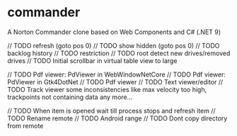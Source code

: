 # commander
A Norton Commander clone based on Web Components and C# (.NET 9)

// TODO refresh (goto pos 0)
// TODO show hidden  (goto pos 0)
// TODO backlog history
// TODO restriction
// TODO root detect new drives/removed drives
// TODO Initial scrollbar in virtual table view to large

// TODO Pdf viewer: PdViewer in WebWindowNetCore
// TODO Pdf viewer: PdViewer in Gtk4DotNet
// TODO Pdf viewer
// TODO Text viewer/editor
// TODO Track viewer some inconsistencies like max velocity too high, trackpoints not containing data any more...

// TODO When item is opened wait till process stops and refresh item
// TODO Rename remote
// TODO Android range
// TODO Dont copy directory from remote
